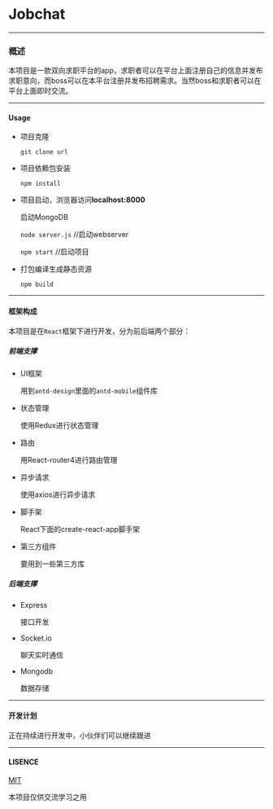 # Jobchat
---  
### 概述
本项目是一款双向求职平台的app，求职者可以在平台上面注册自己的信息并发布求职意向，而boss可以在本平台注册并发布招聘需求。当然boss和求职者可以在平台上面即时交流。

---
#### Usage

- 项目克隆

  `git clone url`
- 项目依赖包安装

  `npm install`
- 项目启动，浏览器访问**localhost:8000**
  
  启动MongoDB
  
  `node server.js` //启动webserver
  
  `npm start` //启动项目
- 打包编译生成静态资源

  `npm build`

---
#### 框架构成
本项目是在`React`框架下进行开发，分为前后端两个部分：

##### 前端支撑

- UI框架

  用到`antd-design`里面的`antd-mobile`组件库
- 状态管理

  使用Redux进行状态管理
- 路由

  用React-router4进行路由管理
- 异步请求

  使用axios进行异步请求
- 脚手架

  React下面的create-react-app脚手架
- 第三方组件

  要用到一些第三方库

##### 后端支撑

- Express

	接口开发
- Socket.io

	聊天实时通信
- Mongodb

	数据存储

---
#### 开发计划
正在持续进行开发中，小伙伴们可以继续跟进

---
#### LISENCE

[MIT](https://opensource.org/licenses/MIT)

本项目仅供交流学习之用







 


